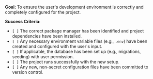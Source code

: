 **Goal:** To ensure the user's development environment is correctly and completely configured for the project.

**Success Criteria:**

- `[ ]` The correct package manager has been identified and project dependencies have been installed.
- `[ ]` Any necessary environment variable files (e.g., `.env`) have been created and configured with the user's input.
- `[ ]` If applicable, the database has been set up (e.g., migrations, seeding) with user permission.
- `[ ]` The project runs successfully with the new setup.
- `[ ]` Any new, non-secret configuration files have been committed to version control.
